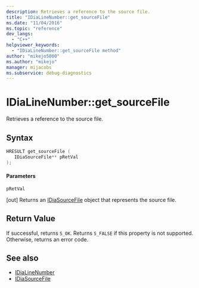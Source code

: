 ```yaml
---
description: Retrieves a reference to the source file.
title: "IDiaLineNumber::get_sourceFile"
ms.date: "11/04/2016"
ms.topic: "reference"
dev_langs:
  - "C++"
helpviewer_keywords:
  - "IDiaLineNumber::get_sourceFile method"
author: "mikejo5000"
ms.author: "mikejo"
manager: mijacobs
ms.subservice: debug-diagnostics
---
```


# IDiaLineNumber::get_sourceFile

Retrieves a reference to the source file.

## Syntax

```c++
HRESULT get_sourceFile ( 
   IDiaSourceFile** pRetVal
);
```

#### Parameters

 `pRetVal`

[out] Returns an [IDiaSourceFile](../../debugger/debug-interface-access/idiasourcefile.md) object that represents the source file.

## Return Value

If successful, returns `S_OK`. Returns `S_FALSE` if this property is not supported. Otherwise, returns an error code.

## See also

- [IDiaLineNumber](../../debugger/debug-interface-access/idialinenumber.md)
- [IDiaSourceFile](../../debugger/debug-interface-access/idiasourcefile.md)
